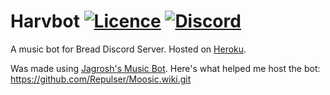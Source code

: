 # Harvbot [![Licence](https://img.shields.io/badge/license-GPL--3.0-brightgreen.svg)](https://github.com/arcade-master/arcade/blob/master/LICENSE) [![Discord](https://discordapp.com/api/guilds/524047249408393216/widget.png)](https://discord.gg/BF3ua9q)
A music bot for Bread Discord Server. Hosted on [Heroku](heroku.com).



Was made using [Jagrosh's Music Bot](https://github.com/jagrosh/MusicBot).
Here's what helped me host the bot: https://github.com/Repulser/Moosic.wiki.git


